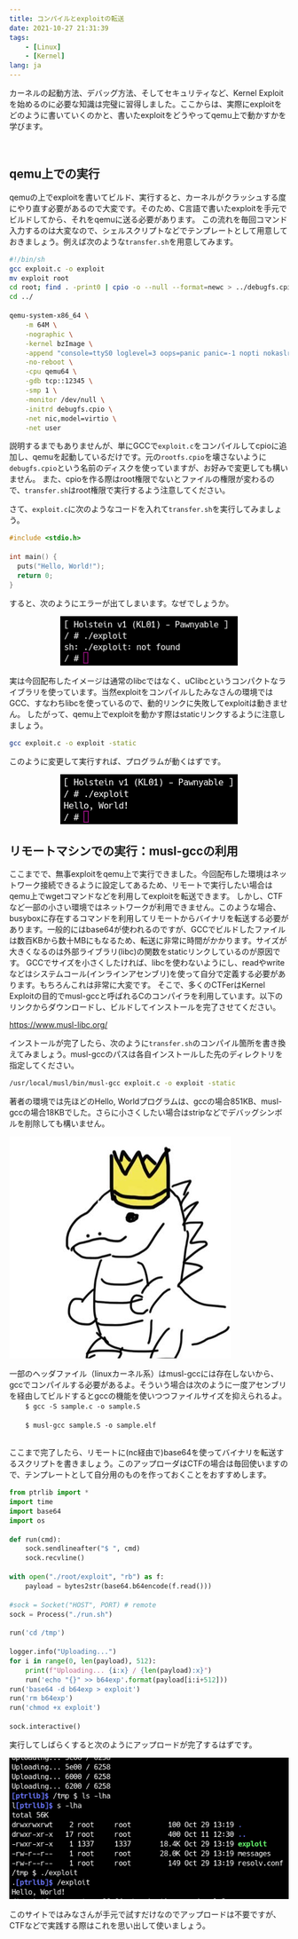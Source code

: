 ```yaml
---
title: コンパイルとexploitの転送
date: 2021-10-27 21:31:39
tags:
    - [Linux]
    - [Kernel]
lang: ja
---
```

カーネルの起動方法、デバッグ方法、そしてセキュリティなど、Kernel Exploitを始めるのに必要な知識は完璧に習得しました。ここからは、実際にexploitをどのように書いていくのかと、書いたexploitをどうやってqemu上で動かすかを学びます。

<div class="column" title="目次">
<!-- toc --><br>
</div>

## qemu上での実行
qemuの上でexploitを書いてビルド、実行すると、カーネルがクラッシュする度にやり直す必要があるので大変です。そのため、C言語で書いたexploitを手元でビルドしてから、それをqemuに送る必要があります。
この流れを毎回コマンド入力するのは大変なので、シェルスクリプトなどでテンプレートとして用意しておきましょう。例えば次のような`transfer.sh`を用意してみます。
```bash
#!/bin/sh
gcc exploit.c -o exploit
mv exploit root
cd root; find . -print0 | cpio -o --null --format=newc > ../debugfs.cpio
cd ../

qemu-system-x86_64 \
    -m 64M \
    -nographic \
    -kernel bzImage \
    -append "console=ttyS0 loglevel=3 oops=panic panic=-1 nopti nokaslr" \
    -no-reboot \
    -cpu qemu64 \
    -gdb tcp::12345 \
    -smp 1 \
    -monitor /dev/null \
    -initrd debugfs.cpio \
    -net nic,model=virtio \
    -net user
```
説明するまでもありませんが、単にGCCで`exploit.c`をコンパイルしてcpioに追加し、qemuを起動しているだけです。元の`rootfs.cpio`を壊さないように`debugfs.cpio`という名前のディスクを使っていますが、お好みで変更しても構いません。
また、cpioを作る際はroot権限でないとファイルの権限が変わるので、`transfer.sh`はroot権限で実行するよう注意してください。

さて、`exploit.c`に次のようなコードを入れて`transfer.sh`を実行してみましょう。
```c
#include <stdio.h>

int main() {
  puts("Hello, World!");
  return 0;
}
```
すると、次のようにエラーが出てしまいます。なぜでしょうか。

<center>
  <img src="img/gcc_error.png" alt="GCCでコンパイルしたexploitが動作しない" style="width:320px;">
</center>

実は今回配布したイメージは通常のlibcではなく、uClibcというコンパクトなライブラリを使っています。当然exploitをコンパイルしたみなさんの環境ではGCC、すなわちlibcを使っているので、動的リンクに失敗してexploitは動きません。
したがって、qemu上でexploitを動かす際はstaticリンクするように注意しましょう。
```bash
gcc exploit.c -o exploit -static
```
このように変更して実行すれば、プログラムが動くはずです。

<center>
  <img src="img/static_works.png" alt="staticリンクすればexploitが動く" style="width:320px;">
</center>

## リモートマシンでの実行：musl-gccの利用
ここまでで、無事exploitをqemu上で実行できました。今回配布した環境はネットワーク接続できるように設定してあるため、リモートで実行したい場合はqemu上でwgetコマンドなどを利用してexploitを転送できます。
しかし、CTFなど一部の小さい環境ではネットワークが利用できません。このような場合、busyboxに存在するコマンドを利用してリモートからバイナリを転送する必要があります。一般的にはbase64が使われるのですが、GCCでビルドしたファイルは数百KBから数十MBにもなるため、転送に非常に時間がかかります。サイズが大きくなるのは外部ライブラリ(libc)の関数をstaticリンクしているのが原因です。
GCCでサイズを小さくしたければ、libcを使わないようにし、readやwriteなどはシステムコール(インラインアセンブリ)を使って自分で定義する必要があります。もちろんこれは非常に大変です。
そこで、多くのCTFerはKernel Exploitの目的でmusl-gccと呼ばれるCのコンパイラを利用しています。以下のリンクからダウンロードし、ビルドしてインストールを完了させてください。

https://www.musl-libc.org/

インストールが完了したら、次のように`transfer.sh`のコンパイル箇所を書き換えてみましょう。musl-gccのパスは各自インストールした先のディレクトリを指定してください。
```bash
/usr/local/musl/bin/musl-gcc exploit.c -o exploit -static
```
著者の環境では先ほどのHello, Worldプログラムは、gccの場合851KB、musl-gccの場合18KBでした。さらに小さくしたい場合はstripなどでデバッグシンボルを削除しても構いません。

<div class="balloon_l">
  <div class="faceicon"><img src="../img/cow.jpg" alt="牛さん" ></div>
  <p class="says">
    一部のヘッダファイル（linuxカーネル系）はmusl-gccには存在しないから、gccでコンパイルする必要があるよ。そういう場合は次のように一度アセンブリを経由してビルドするとgccの機能を使いつつファイルサイズを抑えられるよ。
    <code>
    $ gcc -S sample.c -o sample.S<br>
    $ musl-gcc sample.S -o sample.elf
    </code>
  </p>
</div>

ここまで完了したら、リモートに(nc経由で)base64を使ってバイナリを転送するスクリプトを書きましょう。このアップローダはCTFの場合は毎回使いますので、テンプレートとして自分用のものを作っておくことをおすすめします。
```python
from ptrlib import *
import time
import base64
import os

def run(cmd):
    sock.sendlineafter("$ ", cmd)
    sock.recvline()

with open("./root/exploit", "rb") as f:
    payload = bytes2str(base64.b64encode(f.read()))

#sock = Socket("HOST", PORT) # remote
sock = Process("./run.sh")

run('cd /tmp')

logger.info("Uploading...")
for i in range(0, len(payload), 512):
    print(f"Uploading... {i:x} / {len(payload):x}")
    run('echo "{}" >> b64exp'.format(payload[i:i+512]))
run('base64 -d b64exp > exploit')
run('rm b64exp')
run('chmod +x exploit')

sock.interactive()
```
実行してしばらくすると次のようにアップロードが完了するはずです。

<center>
  <img src="img/upload_script.png" alt="upload.pyの実行結果" style="width:520px;">
</center>

このサイトではみなさんが手元で試すだけなのでアップロードは不要ですが、CTFなどで実践する際はこれを思い出して使いましょう。
